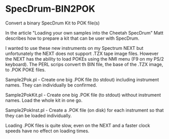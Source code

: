 # SpecDrum-BIN2POK
Convert a binary SpecDrum Kit to POK file(s)

In the article "Loading your own samples into the Cheetah SpecDrum" Matt describes how to prepare a kit that can be user with SpecDrum.

I wanted to use these new instruments on my Spectrum NEXT but unfortunately the NEXT does not support .TZX tape image files. However the NEXT has the ability to load POKEs using the NMI menu (F9 on my PS/2 keyboard). The PERL scrips convert th BIN file, the base of the .TZX image, to .POK POKE files.

Sample2Pok.pl - Create one big .POK file (to stdout) including instrument names. They can individually be confirmed.

Sample2PokKit.pl  - Create one big .POK file (to stdout) without instrument names. Load the whole kit in one go.

Sample2PokInst.pl - Create a .POK file (on disk) for each instrument so that they can be loaded individually.

Loading .POK files is quite slow, even on the NEXT and a faster clock speeds have no effect on loading times. 
